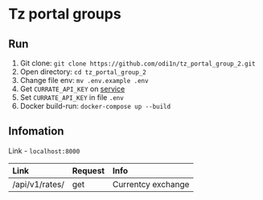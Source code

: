 # Tz portal groups

## Run

1. Git clone: `git clone https://github.com/odi1n/tz_portal_group_2.git`
2. Open directory: `cd tz_portal_group_2`
3. Change file env: `mv .env.example .env`
4. Get `CURRATE_API_KEY` on [service](https://currate.ru/)
5. Set `CURRATE_API_KEY` in file `.env`
6. Docker build-run: `docker-compose up --build`

## Infomation

Link - `localhost:8000`

|Link|Request|Info|
|:---|:---|:---|
|/api/v1/rates/|get|Currentcy exchange|
